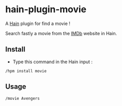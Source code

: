 # hain-plugin-movie

A [Hain](https://github.com/appetizermonster/hain) plugin for find a movie !

Search fastly a movie from the [IMDb](http://imdb.com) website in Hain. 

## Install

-  Type this command in the Hain input :
```
/hpm install movie
```

## Usage

```
/movie Avengers
```